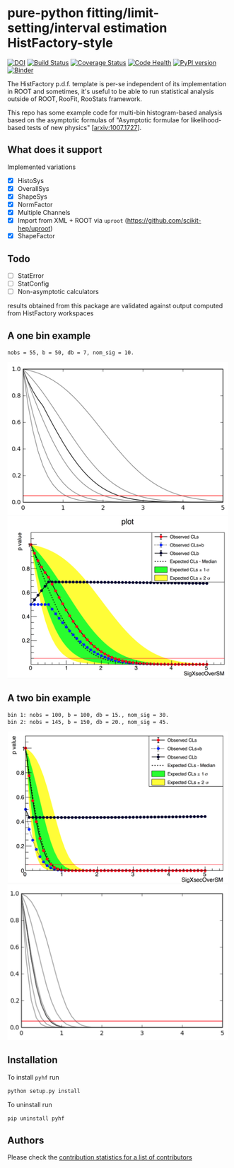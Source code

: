 # pure-python fitting/limit-setting/interval estimation HistFactory-style

[![DOI](https://zenodo.org/badge/118789569.svg)](https://zenodo.org/badge/latestdoi/118789569)
[![Build Status](https://travis-ci.org/lukasheinrich/pyhf.svg?branch=master)](https://travis-ci.org/lukasheinrich/pyhf)
[![Coverage Status](https://coveralls.io/repos/github/lukasheinrich/pyhf/badge.svg?branch=master)](https://coveralls.io/github/lukasheinrich/pyhf?branch=master)
[![Code Health](https://landscape.io/github/lukasheinrich/pyhf/master/landscape.svg?style=flat)](https://landscape.io/github/lukasheinrich/pyhf/master)
[![PyPI version](https://badge.fury.io/py/pyhf.svg)](https://badge.fury.io/py/pyhf)
[![Binder](https://mybinder.org/badge.svg)](https://mybinder.org/v2/gh/lukasheinrich/pyhf/master)

The HistFactory p.d.f. template is per-se independent of its implementation in ROOT and sometimes, it's useful to be able to run statistical analysis outside
of ROOT, RooFit, RooStats framework.

This repo has some example code for multi-bin histogram-based analysis based on the asymptotic formulas of "Asymptotic formulae for likelihood-based tests of new physics" [[arxiv:1007.1727](https://arxiv.org/abs/1007.1727)].

## What does it support

Implemented variations
- [x] HistoSys
- [x] OverallSys
- [x] ShapeSys
- [x] NormFactor
- [x] Multiple Channels
- [x] Import from XML + ROOT via `uproot` (https://github.com/scikit-hep/uproot)
- [x] ShapeFactor

## Todo
- [ ] StatError
- [ ] StatConfig
- [ ] Non-asymptotic calculators

results obtained from this package are validated against output computed from HistFactory workspaces

## A one bin example

```
nobs = 55, b = 50, db = 7, nom_sig = 10.
```

<img src="docs/img/manual_1bin_55_50_7.png" alt="manual" width="500"/>
<img src="docs/img/hfh_1bin_55_50_7.png" alt="manual" width="500"/>


## A two bin example

```
bin 1: nobs = 100, b = 100, db = 15., nom_sig = 30.
bin 2: nobs = 145, b = 150, db = 20., nom_sig = 45.
```

<img src="docs/img/manual_2_bin_100.0_145.0_100.0_150.0_15.0_20.0_30.0_45.0.png" alt="manual" width="500"/>
<img src="docs/img/hfh_2_bin_100.0_145.0_100.0_150.0_15.0_20.0_30.0_45.0.png" alt="manual" width="500"/>

## Installation
To install `pyhf` run
```bash
python setup.py install
```
To uninstall run
```bash
pip uninstall pyhf
```

## Authors

Please check the [contribution statistics for a list of contributors](https://github.com/lukasheinrich/pyhf/graphs/contributors)
